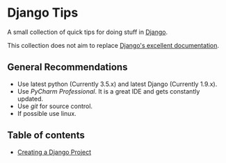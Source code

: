 # Django Tips

A small collection of quick tips for doing stuff in [Django](https://www.djangoproject.com/).

This collection does not aim to replace [Django's excellent documentation](https://docs.djangoproject.com/en/1.9/).

## General Recommendations
* Use latest python (Currently 3.5.x) and latest Django (Currently 1.9.x).
* Use *PyCharm Professional*. It is a great IDE and gets constantly updated.
* Use *git* for source control.
* If possible use linux. 


## Table of contents
* [Creating a Django Project](./create_project.md)
